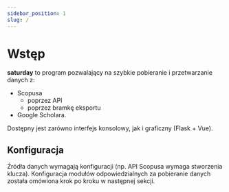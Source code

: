 ```yaml
---
sidebar_position: 1
slug: /
---
```


# Wstęp

**saturday** to program pozwalający na szybkie pobieranie i przetwarzanie danych z:
- Scopusa
  - poprzez API
  - poprzez bramkę eksportu
- Google Scholara. 

Dostępny jest zarówno interfejs konsolowy, jak i graficzny (Flask + Vue).

## Konfiguracja
Źródła danych wymagają konfiguracji (np. API Scopusa wymaga stworzenia klucza). Konfiguracja modułów odpowiedzialnych
za pobieranie danych została omówiona krok po kroku w następnej sekcji.

